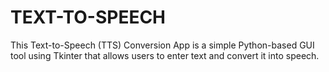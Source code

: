 # TEXT-TO-SPEECH
This Text-to-Speech (TTS) Conversion App is a simple Python-based GUI tool using Tkinter that allows users to enter text and convert it into speech.
